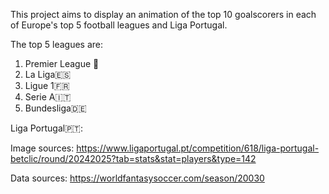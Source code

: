 This project aims to display an animation of the top 10 goalscorers in each of Europe's top 5 football leagues and Liga Portugal.

The top 5 leagues are:
1. Premier League 🏴󠁧󠁢󠁥󠁮󠁧󠁿
2. La Liga🇪🇸
3. Ligue 1🇫🇷
4. Serie A🇮🇹
5. Bundesliga🇩🇪

Liga Portugal🇵🇹:

Image sources: https://www.ligaportugal.pt/competition/618/liga-portugal-betclic/round/20242025?tab=stats&stat=players&type=142

Data sources: https://worldfantasysoccer.com/season/20030



